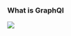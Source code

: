 <h3>What is GraphQl</h3>
<a href="https://www.youtube.com/watch?v=xMCnDesBggM&list=PL4cUxeGkcC9gUxtblNUahcsg0WLxmrK_y"><img src="https://github.com/user-attachments/assets/e4e36e10-2151-4b9b-b4d3-e39010a047e3"/></a>
